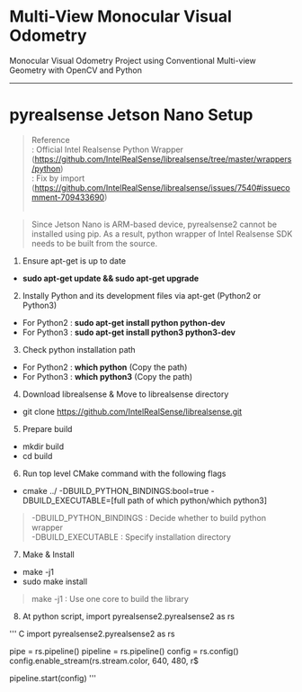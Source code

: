 # Multi-View Monocular Visual Odometry
Monocular Visual Odometry Project using Conventional Multi-view Geometry with OpenCV and Python

-----------

# pyrealsense Jetson Nano Setup
>Reference <br>
>: Official Intel Realsense Python Wrapper (https://github.com/IntelRealSense/librealsense/tree/master/wrappers/python) <br>
>: Fix by import (https://github.com/IntelRealSense/librealsense/issues/7540#issuecomment-709433690) <br><br>

>Since Jetson Nano is ARM-based device, pyrealsense2 cannot be installed using pip. As a result, python wrapper of Intel Realsense SDK needs to be built from the source.

1. Ensure apt-get is up to date
- **sudo apt-get update && sudo apt-get upgrade**

2. Instally Python and its development files via apt-get (Python2 or Python3)
- For Python2 : **sudo apt-get install python python-dev**
- For Python3 : **sudo apt-get install python3 python3-dev**

3. Check python installation path
- For Python2 : **which python** (Copy the path)
- For Python3 : **which python3** (Copy the path)

4. Download librealsense & Move to librealsense directory
- git clone https://github.com/IntelRealSense/librealsense.git

5. Prepare build
- mkdir build
- cd build

6. Run top level CMake command with the following flags
- cmake ../ -DBUILD_PYTHON_BINDINGS:bool=true -DBUILD_EXECUTABLE=[full path of which python/which python3]
> -DBUILD_PYTHON_BINDINGS : Decide whether to build python wrapper <br>
> -DBUILD_EXECUTABLE : Specify installation directory <br>

7. Make & Install
- make -j1
- sudo make install
> make -j1 : Use one core to build the library

8. At python script, import pyrealsense2.pyrealsense2 as rs

''' C
import pyrealsense2.pyrealsense2 as rs

pipe = rs.pipeline()
pipeline = rs.pipeline()
config = rs.config()
config.enable_stream(rs.stream.color, 640, 480, r$

pipeline.start(config)
'''
